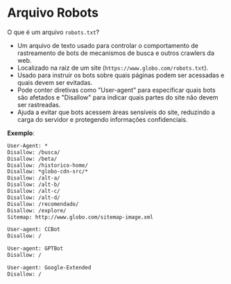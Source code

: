 # Arquivo Robots


O que é um arquivo ``robots.txt``?
- Um arquivo de texto usado para controlar o comportamento de rastreamento de bots de mecanismos de busca e outros crawlers da web.
- Localizado na raiz de um site (``https://www.globo.com/robots.txt``).
- Usado para instruir os bots sobre quais páginas podem ser acessadas e quais devem ser evitadas.
- Pode conter diretivas como "User-agent" para especificar quais bots são afetados e "Disallow" para indicar quais partes do site não devem ser rastreadas.
- Ajuda a evitar que bots acessem áreas sensíveis do site, reduzindo a carga do servidor e protegendo informações confidenciais.


**Exemplo**:
```txt
User-Agent: *
Disallow: /busca/
Disallow: /beta/
Disallow: /historico-home/
Disallow: *globo-cdn-src/*
Disallow: /alt-a/
Disallow: /alt-b/
Disallow: /alt-c/
Disallow: /alt-d/
Disallow: /recomendado/
Disallow: /explore/
Sitemap: http://www.globo.com/sitemap-image.xml

User-agent: CCBot
Disallow: /

User-agent: GPTBot
Disallow: /

User-agent: Google-Extended
Disallow: /
```